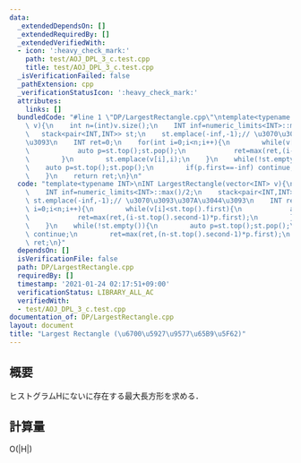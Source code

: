 ```yaml
---
data:
  _extendedDependsOn: []
  _extendedRequiredBy: []
  _extendedVerifiedWith:
  - icon: ':heavy_check_mark:'
    path: test/AOJ_DPL_3_c.test.cpp
    title: test/AOJ_DPL_3_c.test.cpp
  _isVerificationFailed: false
  _pathExtension: cpp
  _verificationStatusIcon: ':heavy_check_mark:'
  attributes:
    links: []
  bundledCode: "#line 1 \"DP/LargestRectangle.cpp\"\ntemplate<typename INT>\nINT LargestRectangle(vector<INT>\
    \ v){\n    int n=(int)v.size();\n    INT inf=numeric_limits<INT>::max()/2;\n \
    \   stack<pair<INT,INT>> st;\n    st.emplace(-inf,-1);// \u3070\u3093\u307A\u3044\
    \u3093\n    INT ret=0;\n    for(int i=0;i<n;i++){\n        while(v[i]<st.top().first){\n\
    \            auto p=st.top();st.pop();\n            ret=max(ret,(i-st.top().second-1)*p.first);\n\
    \        }\n        st.emplace(v[i],i);\n    }\n    while(!st.empty()){\n    \
    \    auto p=st.top();st.pop();\n        if(p.first==-inf) continue;\n        ret=max(ret,(n-st.top().second-1)*p.first);\n\
    \    }\n    return ret;\n}\n"
  code: "template<typename INT>\nINT LargestRectangle(vector<INT> v){\n    int n=(int)v.size();\n\
    \    INT inf=numeric_limits<INT>::max()/2;\n    stack<pair<INT,INT>> st;\n   \
    \ st.emplace(-inf,-1);// \u3070\u3093\u307A\u3044\u3093\n    INT ret=0;\n    for(int\
    \ i=0;i<n;i++){\n        while(v[i]<st.top().first){\n            auto p=st.top();st.pop();\n\
    \            ret=max(ret,(i-st.top().second-1)*p.first);\n        }\n        st.emplace(v[i],i);\n\
    \    }\n    while(!st.empty()){\n        auto p=st.top();st.pop();\n        if(p.first==-inf)\
    \ continue;\n        ret=max(ret,(n-st.top().second-1)*p.first);\n    }\n    return\
    \ ret;\n}"
  dependsOn: []
  isVerificationFile: false
  path: DP/LargestRectangle.cpp
  requiredBy: []
  timestamp: '2021-01-24 02:17:51+09:00'
  verificationStatus: LIBRARY_ALL_AC
  verifiedWith:
  - test/AOJ_DPL_3_c.test.cpp
documentation_of: DP/LargestRectangle.cpp
layout: document
title: "Largest Rectangle (\u6700\u5927\u9577\u65B9\u5F62)"
---
```


## 概要  
ヒストグラムHにないに存在する最大長方形を求める．  

## 計算量  
O(|H|)
